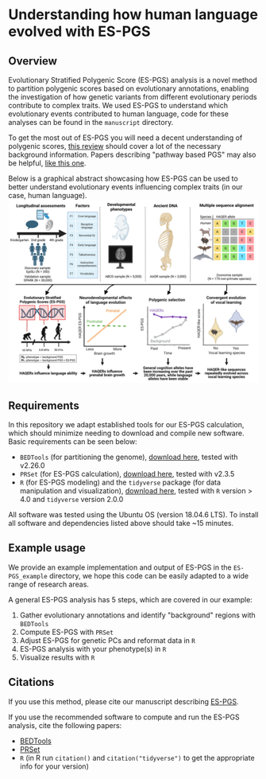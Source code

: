# Understanding how human language evolved with ES-PGS

## Overview
Evolutionary Stratified Polygenic Score (ES-PGS) analysis is a novel method to partition polygenic scores based on evolutionary annotations, enabling the investigation of how genetic variants from different evolutionary periods contribute to complex traits. We used ES-PGS to understand which evolutionary events contributed to human language, code for these analyses can be found in the `manuscript` directory. 

To get the most out of ES-PGS you will need a decent understanding of polygenic scores, [this review](https://pmc.ncbi.nlm.nih.gov/articles/PMC7612115/) should cover a lot of the necessary background information. Papers describing "pathway based PGS" may also be helpful, [like this one](https://pubmed.ncbi.nlm.nih.gov/36749789/).

Below is a graphical abstract showcasing how ES-PGS can be used to better understand evolutionary events influencing complex traits (in our case, human language).
![graphical abstract](manuscript/figures/graphical_abstract.png)

## Requirements
In this repository we adapt established tools for our ES-PGS calculation, which should minimize needing to download and compile new software. Basic requirements can be seen below:

- `BEDTools` (for partitioning the genome), [download here](https://bedtools.readthedocs.io/en/latest/content/installation.html), tested with v2.26.0
- `PRSet` (for ES-PGS calculation), [download here](https://choishingwan.github.io/PRSice/), tested with v2.3.5
- `R` (for ES-PGS modeling) and the `tidyverse` package (for data manipulation and visualization), [download here](https://cran.r-project.org/), tested with `R` version > 4.0 and `tidyverse` version 2.0.0

All software was tested using the Ubuntu OS (version 18.04.6 LTS). To install all software and dependencies listed above should take ~15 minutes.

## Example usage
We provide an example implementation and output of ES-PGS in the `ES-PGS_example` directory, we hope this code can be easily adapted to a wide range of research areas.

A general ES-PGS analysis has 5 steps, which are covered in our example:
1. Gather evolutionary annotations and identify "background" regions with `BEDTools`
2. Compute ES-PGS with `PRSet`
3. Adjust ES-PGS for genetic PCs and reformat data in `R`
4. ES-PGS analysis with your phenotype(s) in `R`
5. Visualize results with `R`

## Citations
If you use this method, please cite our manuscript describing [ES-PGS](https://www.biorxiv.org/content/10.1101/2025.03.07.641231v1).

If you use the recommended software to compute and run the ES-PGS analysis, cite the following papers:
- [BEDTools](https://pubmed.ncbi.nlm.nih.gov/20110278/)
- [PRSet](https://pubmed.ncbi.nlm.nih.gov/36749789/)
- `R` (in R run `citation()` and `citation("tidyverse")` to get the appropriate info for your version)
